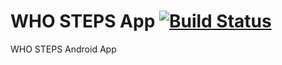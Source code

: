 # WHO STEPS App [![Build Status](https://travis-ci.com/jasonrogena/steps-app.svg?token=78xyLEjCwgVfpAk5BwTt&branch=master)](https://travis-ci.com/jasonrogena/steps-app)

WHO STEPS Android App
